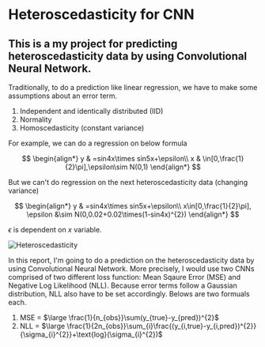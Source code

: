 # Heteroscedasticity for CNN
## This is a my project for predicting heteroscedasticity data by using Convolutional Neural Network.

Traditionally, to do a prediction like linear regression, we have to make some assumptions about an error term.
1. Independent and identically distributed (IID)
2. Normality
3. Homoscedasticity (constant variance)

For example, we can do a regression on below formula

$$
\begin{align*}
y & =sin4x\times sin5x+\epsilon\\
x & \in[0,\frac{1}{2}\pi],\epsilon\sim N(0,1)
\end{align*}
$$


But we can't do regression on the next heteroscedasticity data (changing variance) 

$$
\begin{align*}
y & =sin4x\times sin5x+\epsilon\\
x\in[0,\frac{1}{2}\pi], \epsilon &\sim N(0,0.02+0.02\times(1-sin4x)^{2})
\end{align*}
$$

$\epsilon$ is dependent on $x$ variable.

![Heteroscedasticity](https://user-images.githubusercontent.com/90128043/222945867-9f4fd0fd-46ef-4f7a-96ec-9b1b504a717f.jpg)



In this report, I'm going to do a prediction on the heteroscedasticity data by using Convolutional Neural Network.
More precisely, I would use two CNNs comprised of two different loss function: Mean Sqaure Error (MSE) and Negative Log Likelihood (NLL). Because error terms follow a Gaussian distribution, NLL also have to be set accordingly. Belows are two formuals each.

1. MSE = $\large \frac{1}{n_{obs}}\sum(y_{true}-y_{pred})^{2}$
2. NLL = $\large \frac{1}{2n_{obs}}\sum_{i}\frac{(y_{i,true}-y_{i,pred})^{2}}{\sigma_{i}^{2}}+\text{log}(\sigma_{i}^{2})$
